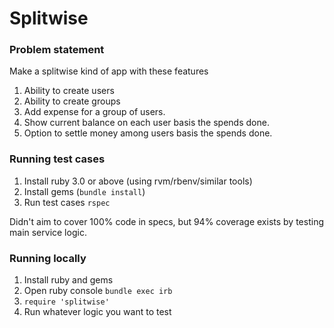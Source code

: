 # Splitwise

### Problem statement
Make a splitwise kind of app with these features
1. Ability to create users
2. Ability to create groups
3. Add expense for a group of users.
4. Show current balance on each user basis the spends done.
5. Option to settle money among users basis the spends done.

### Running test cases

1. Install ruby 3.0 or above (using rvm/rbenv/similar tools)
2. Install gems (`bundle install`)
3. Run test cases `rspec`

Didn't aim to cover 100% code in specs, but 94% coverage exists by testing main service logic.


### Running locally
1. Install ruby and gems
2. Open ruby console `bundle exec irb`
3. `require 'splitwise'`
4. Run whatever logic you want to test

